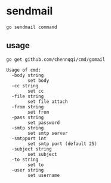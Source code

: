 # sendmail

	go sendmail command

## usage

	go get github.com/chennqqi/cmd/gomail 

	Usage of cmd:
	  -body string
	        set body
	  -cc string
	        set cc
	  -file string
	        set file attach
	  -from string
	        set from
	  -pass string
	        set password
	  -smtp string
	        set smtp server
	  -smtpport int
	        set smtp port (default 25)
	  -subject string
	        set subject
	  -to string
	        set to
	  -user string
	        set username
